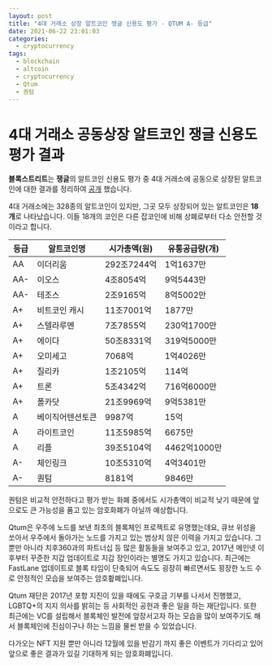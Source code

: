 ```yaml
---
layout: post
title: "4대 거래소 상장 알트코인 쟁글 신용도 평가 - QTUM A- 등급"
date: 2021-06-22 23:01:03
categories:
  - cryptocurrency
tags:
  - blockchain
  - altcoin
  - cryptocurrency
  - Qtum
  - 퀀텀
---
```


# 4대 거래소 공동상장 알트코인 쟁글 신용도 평가 결과

**블록스트리트**는 **쟁글**의 알트코인 신용도 평가 중 4대 거래소에 공동으로 상장된 알트코인에 대한 결과를 정리하여 [공개](http://m.blockstreet.co.kr/news/view?ud=2021061716054315818) 했습니다.

4대 거래소에는 328종의 알트코인이 있지만, 그곳 모두 상장되어 있는 알트코인은 **18개**로 나타났습니다. 이들 18개의 코인은 다른 잡코인에 비해 상폐로부터 다소 안전할 것이라고 합니다. 

| 등급 | 알트코인명 | 시가총액(원) | 유통공급량(개) |
| -- | -- |  --| --|
|AA|이더리움|292조7244억|1억1637만|
|AA-|이오스|4조8054억|9억5443만|
|AA-|테조스|2조9165억|8억5002만|
|A+|비트코인 캐시|11조7001억|1877만|
|A+|스텔라루멘|7조7855억|230억1700만|
|A+|에이다|50조8331억|319억5000만|
|A+|오미세고|7068억|1억4026만|
|A+|질리카|1조2105억|114억|
|A+|트론|5조4342억|716억6000만|
|A+|폴카닷|21조9969억|9억5381만|
|A|베이직어텐션토큰|9987억|15억|
|A|라이트코인|11조5985억|6675만|
|A|리플|39조5104억|4462억1000만|
|A-|체인링크|10조5310억|4억3401만|
|A-|퀀텀|8181억|9846만|

퀀텀은 비교적 안전하다고 평가 받는 화폐 중에서도 시가총액이 비교적 낮기 때문에 앞으로도 큰 가능성을 품고 있는 암호화폐가 아닐까 예상합니다.

Qtum은 우주에 노드를 보낸 최초의 블록체인 프로젝트로 유명했는데요, 큐브 위성을 쏘아서 우주에서 돌아가는 노드를 가지고 있는 범상치 않은 이력을 가지고 있습니다. 그뿐만 아니라 치후360과의 파트너십 등 많은 활동들을 보여주고 있고, 2017년 메인넷 이후부터 꾸준한 지갑 업데이트로 지갑 장인이라는 별명도 가지고 있습니다. 최근에는 FastLane 업데이트로 블록 타임이 단축되어 속도도 굉장히 빠르면서도 꾕장한 노드 수로 안정적인 모습을 보여주는 암호홮폐입니다.

Qtum 재단은 2017년 포항 지진이 있을 때에도 구호금 기부를 나서서 진행했고, LGBTQ+의 지지 의사를 밝히는 등 사회적인 공헌과 좋은 일을 하는 재단입니다. 또한 최근에는 VC를 설립해서 블록체인 발전에 앞장서고자 하는 모습을 많이 보여주기도 해서 블록체인에 진심이구나 하는 느낌을 물씬 받을 수 있었습니다.

다가오는 NFT 지원 뿐만 아니라 12월에 있을 반감기 까지 좋은 이벤트가 기다리고 있어 앞으로 좋은 결과가 있길 기대하게 되는 암호화폐입니다.
